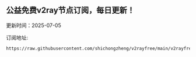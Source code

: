 ## 公益免费v2ray节点订阅，每日更新！
更新时间：2025-07-05

订阅地址:
```
https://raw.githubusercontent.com/shichongzheng/v2rayfree/main/v2rayfree
```
